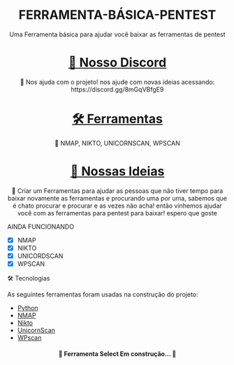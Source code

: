 <h1 align="center">FERRAMENTA-BÁSICA-PENTEST</h1>
<p align="center">Uma Ferramenta básica para ajudar você baixar as ferramentas de pentest</p>
<h1 align="center">
    <a href="https://pt-br.reactjs.org/">🔗 Nosso Discord</a>
</h1>
<p align="center">🚀 Nos ajuda com o projeto! nos ajude com novas ideias acessando: https://discord.gg/8mGqVBfgE9</p>
<h1 align="center">
    <a href="https://pt-br.reactjs.org/">🛠️ Ferramentas</a>
</h1>
<p align="center"> 🤠 NMAP, NIKTO, UNICORNSCAN, WPSCAN</p>
<h1 align="center">
    <a href="https://pt-br.reactjs.org/">🤑 Nossas Ideias</a>
</h1>
<p align="center"> 🤑 Criar um Ferramentas para ajudar as pessoas que não tiver tempo para baixar novamente as ferramentas e procurando uma por uma, sabemos que é chato procurar e procurar e as vezes não acha! então vinhemos ajudar você com as ferramentas para pentest para baixar! espero que goste</p>
 AINDA FUNCIONANDO

- [x] NMAP
- [x] NIKTO
- [x] UNICORDSCAN
- [x] WPSCAN

 🛠 Tecnologias

As seguintes ferramentas foram usadas na construção do projeto:

- [Python](https://python.org/)
- [NMAP](https://nmap.org/)
- [Nikto](https://github.com/sullo/nikto)
- [UnicornScan](https://tools.kali.org/information-gathering/unicornscan)
- [WPscan](https://github.com/wpscanteam/wpscan)
<h4 align="center"> 
	🚧  Ferramenta Select  Em construção...  🚧
</h4>
